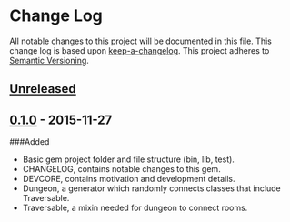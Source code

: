 # Change Log

All notable changes to this project will be documented in this
file. This change log is based upon [keep-a-changelog]. This project adheres to
[Semantic Versioning].

## [Unreleased]

## [0.1.0] - 2015-11-27

###Added

- Basic gem project folder and file structure (bin, lib, test).
- CHANGELOG, contains notable changes to this gem.
- DEVCORE, contains motivation and development details.
- Dungeon, a generator which randomly connects classes that include Traversable.
- Traversable, a mixin needed for dungeon to connect rooms.

[keep-a-changelog]: https://github.com/olivierlacan/keep-a-changelog
[Semantic Versioning]: http://semver.org/
[Unreleased]: https://github.com/mbrand12/t10-dungeon/compare/v0.1.0...HEAD
[0.1.0]: https://github.com/mbrand12/t10-dungeon/compare/64a26c1...v0.1.0
